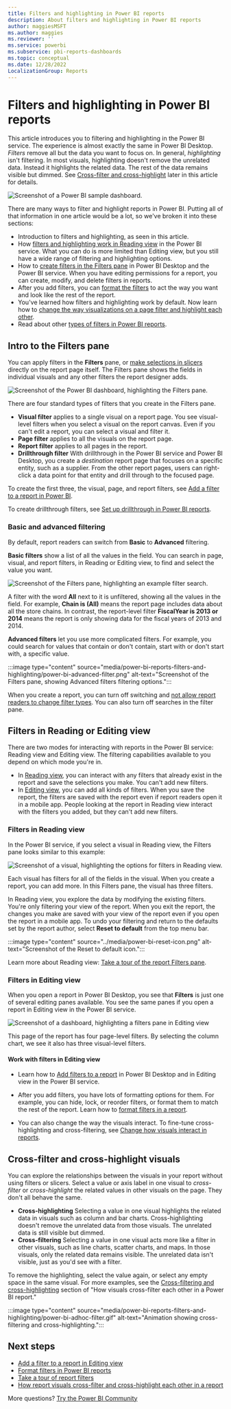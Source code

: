 ```yaml
---
title: Filters and highlighting in Power BI reports
description: About filters and highlighting in Power BI reports
author: maggiesMSFT
ms.author: maggies
ms.reviewer: ''
ms.service: powerbi
ms.subservice: pbi-reports-dashboards
ms.topic: conceptual
ms.date: 12/28/2022
LocalizationGroup: Reports
---
```

# Filters and highlighting in Power BI reports

 This article introduces you to filtering and highlighting in the Power BI service. The experience is almost exactly the same in Power BI Desktop. *Filters* remove all but the data you want to focus on. In general, *highlighting* isn't filtering. In most visuals, highlighting doesn't remove the unrelated data. Instead it highlights the related data. The rest of the data remains visible but dimmed. See [Cross-filter and cross-highlight](#cross-filter-and-cross-highlight-visuals) later in this article for details.

![Screenshot of a Power BI sample dashboard.](media/power-bi-reports-filters-and-highlighting/power-bi-filter-reading.png)

There are many ways to filter and highlight reports in Power BI. Putting all of that information in one article would be a lot, so we've broken it into these sections:

* Introduction to filters and highlighting, as seen in this article.
* How [filters and highlighting work in Reading view](../consumer/end-user-interactions.md) in the Power BI service. What you can do is more limited than Editing view, but you still have a wide range of filtering and highlighting options. 
* How to [create filters in the Filters pane](power-bi-report-add-filter.md) in Power BI Desktop and the Power BI service. When you have editing permissions for a report, you can create, modify, and delete filters in reports.
* After you add filters, you can [format the filters](power-bi-report-filter.md) to act the way you want and look like the rest of the report.
* You've learned how filters and highlighting work by default. Now learn how to [change the way visualizations on a page filter and highlight each other](service-reports-visual-interactions.md).
* Read about other [types of filters in Power BI reports](power-bi-report-filter-types.md).

## Intro to the Filters pane

You can apply filters in the **Filters** pane, or [make selections in slicers](../visuals/power-bi-visualization-slicers.md) directly on the report page itself. The Filters pane shows the fields in individual visuals and any other filters the report designer adds.

![Screenshot of the Power BI dashboard, highlighting the Filters pane.](media/power-bi-reports-filters-and-highlighting/power-bi-add-filter-reading-view.png)

There are four standard types of filters that you create in the Filters pane.

- **Visual filter** applies to a single visual on a report page. You see visual-level filters when you select a visual on the report canvas. Even if you can't edit a report, you can select a visual and filter it.
- **Page filter** applies to all the visuals on the report page.
- **Report filter** applies to all pages in the report.
- **Drillthrough filter** With drillthrough in the Power BI service and Power BI Desktop, you create a *destination* report page that focuses on a specific entity, such as a supplier. From the other report pages, users can right-click a data point for that entity and drill through to the focused page.

To create the first three, the visual, page, and report filters, see [Add a filter to a report in Power BI](power-bi-report-add-filter.md).

To create drillthrough filters, see [Set up drillthrough in Power BI reports](desktop-drillthrough.md).

### Basic and advanced filtering

By default, report readers can switch from **Basic** to **Advanced** filtering.

**Basic filters** show a list of all the values in the field. You can search in page, visual, and report filters, in Reading or Editing view, to find and select the value you want.

![Screenshot of the Filters pane, highlighting an example filter search.](media/power-bi-reports-filters-and-highlighting/power-bi-search-filter.png)

A filter with the word **All** next to it is unfiltered, showing all the values in the field. For example, **Chain is (All)** means the report page includes data about all the store chains. In contrast, the report-level filter **FiscalYear is 2013 or 2014** means the report is only showing data for the fiscal years of 2013 and 2014.

**Advanced filters** let you use more complicated filters. For example, you could search for values that contain or don't contain, start with or don't start with, a specific value.

:::image type="content" source="media/power-bi-reports-filters-and-highlighting/power-bi-advanced-filter.png" alt-text="Screenshot of the Filters pane, showing Advanced filters filtering options.":::

When you create a report, you can turn off switching and [not allow report readers to change filter types](power-bi-report-filter.md#restrict-changes-to-filter-type). You can also turn off searches in the filter pane.

## Filters in Reading or Editing view

There are two modes for interacting with reports in the Power BI service: Reading view and Editing view. The filtering capabilities available to you depend on which mode you're in.

* In [Reading view](#filters-in-reading-view), you can interact with any filters that already exist in the report and save the selections you make. You can't add new filters.
* In [Editing view](#filters-in-editing-view), you can add all kinds of filters. When you save the report, the filters are saved with the report even if report readers open it in a mobile app. People looking at the report in Reading view interact with the filters you added, but they can't add new filters.

### Filters in Reading view

In the Power BI service, if you select a visual in Reading view, the Filters pane looks similar to this example:

![Screenshot of a visual, highlighting the options for filters in Reading view.](media/power-bi-reports-filters-and-highlighting/power-bi-filter-reading-view.png)

Each visual has filters for all of the fields in the visual. When you create a report, you can add more. In this Filters pane, the visual has three filters.

In Reading view, you explore the data by modifying the existing filters. You're only filtering your view of the report. When you exit the report, the changes you make are saved with your view of the report even if you open the report in a mobile app. To undo your filtering and return to the defaults set by the report author, select **Reset to default** from the top menu bar.

:::image type="content" source="../media/power-bi-reset-icon.png" alt-text="Screenshot of the Reset to default icon.":::

Learn more about Reading view: [Take a tour of the report Filters pane](../consumer/end-user-report-filter.md).

### Filters in Editing view

When you open a report in Power BI Desktop, you see that **Filters** is just one of several editing panes available. You see the same panes if you open a report in Editing view in the Power BI service.

![Screenshot of a dashboard, highlighting a filters pane in Editing view](media/power-bi-reports-filters-and-highlighting/power-bi-add-filter-editing-view.png)

This page of the report has four page-level filters. By selecting the column chart, we see it also has three visual-level filters.

#### Work with filters in Editing view

- Learn how to [Add filters to a report](power-bi-report-add-filter.md) in Power BI Desktop and in Editing view in the Power BI service.

- After you add filters, you have lots of formatting options for them. For example, you can hide, lock, or reorder filters, or format them to match the rest of the report. Learn how to [format filters in a report](power-bi-report-filter.md).

- You can also change the way the visuals interact. To fine-tune cross-highlighting and cross-filtering, see [Change how visuals interact in reports](service-reports-visual-interactions.md).

## Cross-filter and cross-highlight visuals

You can explore the relationships between the visuals in your report without using filters or slicers. Select a value or axis label in one visual to *cross-filter* or *cross-highlight* the related values in other visuals on the page. They don't all behave the same.

- **Cross-highlighting** Selecting a value in one visual highlights the related data in visuals such as column and bar charts. Cross-highlighting doesn't remove the unrelated data from those visuals. The unrelated data is still visible but dimmed.
- **Cross-filtering** Selecting a value in one visual acts more like a filter in other visuals, such as line charts, scatter charts, and maps. In those visuals, only the related data remains visible. The unrelated data isn't visible, just as you'd see with a filter.

To remove the highlighting, select the value again, or select any empty space in the same visual. For more examples, see the [Cross-filtering and cross-highlighting](../consumer/end-user-interactions.md#cross-filtering-and-cross-highlighting) section of "How visuals cross-filter each other in a Power BI report."

:::image type="content" source="media/power-bi-reports-filters-and-highlighting/power-bi-adhoc-filter.gif" alt-text="Animation showing cross-filtering and cross-highlighting.":::

## Next steps

- [Add a filter to a report in Editing view](power-bi-report-add-filter.md)
- [Format filters in Power BI reports](power-bi-report-filter.md)
- [Take a tour of report filters](../consumer/end-user-report-filter.md)
- [How report visuals cross-filter and cross-highlight each other in a report](../consumer/end-user-interactions.md)

More questions? [Try the Power BI Community](https://community.powerbi.com/)
